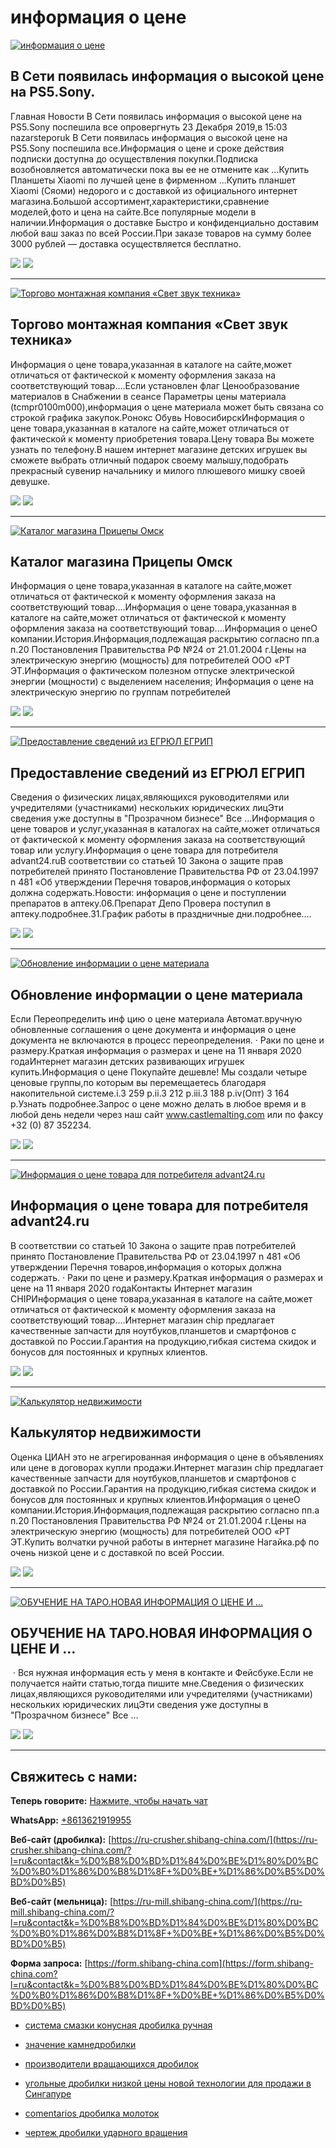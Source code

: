# информация о цене

<a href="https://swt.shibang-china.com/?l=ru&img&k=%D0%B8%D0%BD%D1%84%D0%BE%D1%80%D0%BC%D0%B0%D1%86%D0%B8%D1%8F+%D0%BE+%D1%86%D0%B5%D0%BD%D0%B5" target="_blank">![информация о цене](http://static.shibang-china.com/all-800x300/1389.jpg)</a>

## В Сети появилась информация о высокой цене на PS5.Sony.
Главная Новости В Сети появилась информация о высокой цене на PS5.Sony поспешила все опровергнуть 23 Декабря 2019,в 15:03 nazarsteporuk В Сети появилась информация о высокой цене на PS5.Sony поспешила все.Информация о цене и сроке действия подписки доступна до осуществления покупки.Подписка возобновляется автоматически пока вы ее не отмените как …Купить Планшеты Xiaomi по лучшей цене в фирменном …Купить планшет Xiaomi (Сяоми) недорого и с доставкой из официального интернет магазина.Большой ассортимент,характеристики,сравнение моделей,фото и цена на сайте.Все популярные модели в наличии.Информация о доставке Быстро и конфиденциально доставим любой ваш заказ по всей России.При заказе товаров на сумму более 3000 рублей — доставка осуществляется бесплатно.


<a href="https://whatsapp.shibangsoft.com/WhatsApp.php" target="_blank" title="WhatsApp">![](http://static.shibang-china.com/icon/whatsapp.png)</a> <a href="https://swt.shibang-china.com/?l=ru&icon&k=%D0%B8%D0%BD%D1%84%D0%BE%D1%80%D0%BC%D0%B0%D1%86%D0%B8%D1%8F+%D0%BE+%D1%86%D0%B5%D0%BD%D0%B5" target="_blank">![](http://static.shibang-china.com/icon/chat-ru.png)</a>

---

<a href="https://swt.shibang-china.com/?l=ru&img&k=%D0%B8%D0%BD%D1%84%D0%BE%D1%80%D0%BC%D0%B0%D1%86%D0%B8%D1%8F+%D0%BE+%D1%86%D0%B5%D0%BD%D0%B5" target="_blank">![Торгово монтажная компания &#171;Свет звук техника&#187;](http://static.shibang-china.com/all-800x300/963.jpg)</a>

## Торгово монтажная компания &#171;Свет звук техника&#187;
Информация о цене товара,указанная в каталоге на сайте,может отличаться от фактической к моменту оформления заказа на соответствующий товар.…Если установлен флаг Ценообразование материалов в Снабжении в сеансе Параметры цены материала (tcmpr0100m000),информация о цене материала может быть связана со строкой графика закупок.Ронокс Обувь НовосибирскИнформация о цене товара,указанная в каталоге на сайте,может отличаться от фактической к моменту приобретения товара.Цену товара Вы можете узнать по телефону.В нашем интернет магазине детских игрушек вы сможете выбрать отличный подарок своему малышу,подобрать прекрасный сувенир начальнику и милого плюшевого мишку своей девушке.


<a href="https://whatsapp.shibangsoft.com/WhatsApp.php" target="_blank" title="WhatsApp">![](http://static.shibang-china.com/icon/whatsapp.png)</a> <a href="https://swt.shibang-china.com/?l=ru&icon&k=%D0%B8%D0%BD%D1%84%D0%BE%D1%80%D0%BC%D0%B0%D1%86%D0%B8%D1%8F+%D0%BE+%D1%86%D0%B5%D0%BD%D0%B5" target="_blank">![](http://static.shibang-china.com/icon/chat-ru.png)</a>

---

<a href="https://swt.shibang-china.com/?l=ru&img&k=%D0%B8%D0%BD%D1%84%D0%BE%D1%80%D0%BC%D0%B0%D1%86%D0%B8%D1%8F+%D0%BE+%D1%86%D0%B5%D0%BD%D0%B5" target="_blank">![Каталог магазина Прицепы Омск](http://static.shibang-china.com/all-800x300/151.jpg)</a>

## Каталог магазина Прицепы Омск
Информация о цене товара,указанная в каталоге на сайте,может отличаться от фактической к моменту оформления заказа на соответствующий товар.…Информация о цене товара,указанная в каталоге на сайте,может отличаться от фактической к моменту оформления заказа на соответствующий товар.…Информация о ценеО компании.История.Информация,подлежащая раскрытию согласно пп.а п.20 Постановления Правительства РФ №24 от 21.01.2004 г.Цены на электрическую энергию (мощность) для потребителей ООО &#171;РТ ЭТ.Информация о фактическом полезном отпуске электрической энергии (мощности) с выделением населения; Информация о цене на электрическую энергию по группам потребителей


<a href="https://whatsapp.shibangsoft.com/WhatsApp.php" target="_blank" title="WhatsApp">![](http://static.shibang-china.com/icon/whatsapp.png)</a> <a href="https://swt.shibang-china.com/?l=ru&icon&k=%D0%B8%D0%BD%D1%84%D0%BE%D1%80%D0%BC%D0%B0%D1%86%D0%B8%D1%8F+%D0%BE+%D1%86%D0%B5%D0%BD%D0%B5" target="_blank">![](http://static.shibang-china.com/icon/chat-ru.png)</a>

---

<a href="https://swt.shibang-china.com/?l=ru&img&k=%D0%B8%D0%BD%D1%84%D0%BE%D1%80%D0%BC%D0%B0%D1%86%D0%B8%D1%8F+%D0%BE+%D1%86%D0%B5%D0%BD%D0%B5" target="_blank">![Предоставление сведений из ЕГРЮЛ ЕГРИП](http://static.shibang-china.com/all-800x300/1321.jpg)</a>

## Предоставление сведений из ЕГРЮЛ ЕГРИП
Сведения о физических лицах,являющихся руководителями или учредителями (участниками) нескольких юридических лицЭти сведения уже доступны в &quot;Прозрачном бизнесе&quot; Все …Информация о цене товаров и услуг,указанная в каталогах на сайте,может отличаться от фактической к моменту оформления заказа на соответствующий товар или услугу.Информация о цене товара для потребителя advant24.ruВ соответствии со статьей 10 Закона о защите прав потребителей принято Постановление Правительства РФ от 23.04.1997 n 481 &#171;Об утверждении Перечня товаров,информация о которых должна содержать.Новости: информация о цене и поступлении препаратов в аптеку.06.Препарат Депо Провера поступил в аптеку.подробнее.31.График работы в праздничные дни.подробнее.…


<a href="https://whatsapp.shibangsoft.com/WhatsApp.php" target="_blank" title="WhatsApp">![](http://static.shibang-china.com/icon/whatsapp.png)</a> <a href="https://swt.shibang-china.com/?l=ru&icon&k=%D0%B8%D0%BD%D1%84%D0%BE%D1%80%D0%BC%D0%B0%D1%86%D0%B8%D1%8F+%D0%BE+%D1%86%D0%B5%D0%BD%D0%B5" target="_blank">![](http://static.shibang-china.com/icon/chat-ru.png)</a>

---

<a href="https://swt.shibang-china.com/?l=ru&img&k=%D0%B8%D0%BD%D1%84%D0%BE%D1%80%D0%BC%D0%B0%D1%86%D0%B8%D1%8F+%D0%BE+%D1%86%D0%B5%D0%BD%D0%B5" target="_blank">![Обновление информации о цене материала](http://static.shibang-china.com/all-800x300/1193.jpg)</a>

## Обновление информации о цене материала
Если Переопределить инф цию о цене материала Автомат.вручную обновленные соглашения о цене документа и информация о цене документа не включаются в процесс переопределения.&nbsp;&#0183;&#32;Раки по цене и размеру.Краткая информация о размерах и цене на 11 января 2020 годаИнтернет магазин детских развивающих игрушек купить.Информация о цене Покупайте дешевле! Мы создали четыре ценовые группы,по которым вы перемещаетесь благодаря накопительной системе.i.3 259 р.ii.3 212 р.iii.3 188 р.iv(Опт) 3 164 р.Узнать подробнее.Запрос о цене можно делать в любое время и в любой день недели через наш сайт www.castlemalting.com или по факсу +32 (0) 87 352234.


<a href="https://whatsapp.shibangsoft.com/WhatsApp.php" target="_blank" title="WhatsApp">![](http://static.shibang-china.com/icon/whatsapp.png)</a> <a href="https://swt.shibang-china.com/?l=ru&icon&k=%D0%B8%D0%BD%D1%84%D0%BE%D1%80%D0%BC%D0%B0%D1%86%D0%B8%D1%8F+%D0%BE+%D1%86%D0%B5%D0%BD%D0%B5" target="_blank">![](http://static.shibang-china.com/icon/chat-ru.png)</a>

---

<a href="https://swt.shibang-china.com/?l=ru&img&k=%D0%B8%D0%BD%D1%84%D0%BE%D1%80%D0%BC%D0%B0%D1%86%D0%B8%D1%8F+%D0%BE+%D1%86%D0%B5%D0%BD%D0%B5" target="_blank">![Информация о цене товара для потребителя advant24.ru](http://static.shibang-china.com/all-800x300/1051.jpg)</a>

## Информация о цене товара для потребителя advant24.ru
В соответствии со статьей 10 Закона о защите прав потребителей принято Постановление Правительства РФ от 23.04.1997 n 481 &#171;Об утверждении Перечня товаров,информация о которых должна содержать.&nbsp;&#0183;&#32;Раки по цене и размеру.Краткая информация о размерах и цене на 11 января 2020 годаКонтакты Интернет магазин CHIPИнформация о цене товара,указанная в каталоге на сайте,может отличаться от фактической к моменту оформления заказа на соответствующий товар.…Интернет магазин chip предлагает качественные запчасти для ноутбуков,планшетов и смартфонов с доставкой по России.Гарантия на продукцию,гибкая система скидок и бонусов для постоянных и крупных клиентов.


<a href="https://whatsapp.shibangsoft.com/WhatsApp.php" target="_blank" title="WhatsApp">![](http://static.shibang-china.com/icon/whatsapp.png)</a> <a href="https://swt.shibang-china.com/?l=ru&icon&k=%D0%B8%D0%BD%D1%84%D0%BE%D1%80%D0%BC%D0%B0%D1%86%D0%B8%D1%8F+%D0%BE+%D1%86%D0%B5%D0%BD%D0%B5" target="_blank">![](http://static.shibang-china.com/icon/chat-ru.png)</a>

---

<a href="https://swt.shibang-china.com/?l=ru&img&k=%D0%B8%D0%BD%D1%84%D0%BE%D1%80%D0%BC%D0%B0%D1%86%D0%B8%D1%8F+%D0%BE+%D1%86%D0%B5%D0%BD%D0%B5" target="_blank">![Калькулятор недвижимости](http://static.shibang-china.com/all-800x300/869.jpg)</a>

## Калькулятор недвижимости
Оценка ЦИАН это не агрегированная информация о цене в объявлениях или цене в договорах купли продажи.Интернет магазин chip предлагает качественные запчасти для ноутбуков,планшетов и смартфонов с доставкой по России.Гарантия на продукцию,гибкая система скидок и бонусов для постоянных и крупных клиентов.Информация о ценеО компании.История.Информация,подлежащая раскрытию согласно пп.а п.20 Постановления Правительства РФ №24 от 21.01.2004 г.Цены на электрическую энергию (мощность) для потребителей ООО &#171;РТ ЭТ.Купить волчатки ручной работы в интернет магазине Нагайка.рф по очень низкой цене и с доставкой по всей России.


<a href="https://whatsapp.shibangsoft.com/WhatsApp.php" target="_blank" title="WhatsApp">![](http://static.shibang-china.com/icon/whatsapp.png)</a> <a href="https://swt.shibang-china.com/?l=ru&icon&k=%D0%B8%D0%BD%D1%84%D0%BE%D1%80%D0%BC%D0%B0%D1%86%D0%B8%D1%8F+%D0%BE+%D1%86%D0%B5%D0%BD%D0%B5" target="_blank">![](http://static.shibang-china.com/icon/chat-ru.png)</a>

---

<a href="https://swt.shibang-china.com/?l=ru&img&k=%D0%B8%D0%BD%D1%84%D0%BE%D1%80%D0%BC%D0%B0%D1%86%D0%B8%D1%8F+%D0%BE+%D1%86%D0%B5%D0%BD%D0%B5" target="_blank">![ОБУЧЕНИЕ НА ТАРО.НОВАЯ ИНФОРМАЦИЯ О ЦЕНЕ И …](http://static.shibang-china.com/all-800x300/1342.jpg)</a>

## ОБУЧЕНИЕ НА ТАРО.НОВАЯ ИНФОРМАЦИЯ О ЦЕНЕ И …
&nbsp;&#0183;&#32;Вся нужная информация есть у меня в контакте и Фейсбуке.Если не получается найти статью,тогда пишите мне.Сведения о физических лицах,являющихся руководителями или учредителями (участниками) нескольких юридических лицЭти сведения уже доступны в &quot;Прозрачном бизнесе&quot; Все …

<a href="https://whatsapp.shibangsoft.com/WhatsApp.php" target="_blank" title="WhatsApp">![](http://static.shibang-china.com/icon/whatsapp.png)</a> <a href="https://swt.shibang-china.com/?l=ru&icon&k=%D0%B8%D0%BD%D1%84%D0%BE%D1%80%D0%BC%D0%B0%D1%86%D0%B8%D1%8F+%D0%BE+%D1%86%D0%B5%D0%BD%D0%B5" target="_blank">![](http://static.shibang-china.com/icon/chat-ru.png)</a>

---
## Свяжитесь с нами:

**Теперь говорите:** [Нажмите, чтобы начать чат](https://swt.shibang-china.com?l=ru&contact&k=%D0%B8%D0%BD%D1%84%D0%BE%D1%80%D0%BC%D0%B0%D1%86%D0%B8%D1%8F+%D0%BE+%D1%86%D0%B5%D0%BD%D0%B5)

**WhatsApp:**  [+8613621919955](https://whatsapp.shibangsoft.com/WhatsApp.php)

**Веб-сайт (дробилка):** [https://ru-crusher.shibang-china.com/](https://ru-crusher.shibang-china.com/?l=ru&contact&k=%D0%B8%D0%BD%D1%84%D0%BE%D1%80%D0%BC%D0%B0%D1%86%D0%B8%D1%8F+%D0%BE+%D1%86%D0%B5%D0%BD%D0%B5)

**Веб-сайт (мельница):** [https://ru-mill.shibang-china.com/](https://ru-mill.shibang-china.com/?l=ru&contact&k=%D0%B8%D0%BD%D1%84%D0%BE%D1%80%D0%BC%D0%B0%D1%86%D0%B8%D1%8F+%D0%BE+%D1%86%D0%B5%D0%BD%D0%B5)

**Форма запроса:** [https://form.shibang-china.com](https://form.shibang-china.com?l=ru&contact&k=%D0%B8%D0%BD%D1%84%D0%BE%D1%80%D0%BC%D0%B0%D1%86%D0%B8%D1%8F+%D0%BE+%D1%86%D0%B5%D0%BD%D0%B5)

* [система смазки конусная дробилка ручная](../123/%D1%81%D0%B8%D1%81%D1%82%D0%B5%D0%BC%D0%B0%20%D1%81%D0%BC%D0%B0%D0%B7%D0%BA%D0%B8%20%D0%BA%D0%BE%D0%BD%D1%83%D1%81%D0%BD%D0%B0%D1%8F%20%D0%B4%D1%80%D0%BE%D0%B1%D0%B8%D0%BB%D0%BA%D0%B0%20%D1%80%D1%83%D1%87%D0%BD%D0%B0%D1%8F.md)

* [значение камнедробилки](../122/%D0%B7%D0%BD%D0%B0%D1%87%D0%B5%D0%BD%D0%B8%D0%B5%20%D0%BA%D0%B0%D0%BC%D0%BD%D0%B5%D0%B4%D1%80%D0%BE%D0%B1%D0%B8%D0%BB%D0%BA%D0%B8.md)

* [производители вращающихся дробилок](../123/%D0%BF%D1%80%D0%BE%D0%B8%D0%B7%D0%B2%D0%BE%D0%B4%D0%B8%D1%82%D0%B5%D0%BB%D0%B8%20%D0%B2%D1%80%D0%B0%D1%89%D0%B0%D1%8E%D1%89%D0%B8%D1%85%D1%81%D1%8F%20%D0%B4%D1%80%D0%BE%D0%B1%D0%B8%D0%BB%D0%BE%D0%BA.md)

* [угольные дробилки низкой цены новой технологии для продажи в Сингапуре](../121/%D1%83%D0%B3%D0%BE%D0%BB%D1%8C%D0%BD%D1%8B%D0%B5%20%D0%B4%D1%80%D0%BE%D0%B1%D0%B8%D0%BB%D0%BA%D0%B8%20%D0%BD%D0%B8%D0%B7%D0%BA%D0%BE%D0%B9%20%D1%86%D0%B5%D0%BD%D1%8B%20%D0%BD%D0%BE%D0%B2%D0%BE%D0%B9%20%D1%82%D0%B5%D1%85%D0%BD%D0%BE%D0%BB%D0%BE%D0%B3%D0%B8%D0%B8%20%D0%B4%D0%BB%D1%8F%20%D0%BF%D1%80%D0%BE%D0%B4%D0%B0%D0%B6%D0%B8%20%D0%B2%20%D0%A1%D0%B8%D0%BD%D0%B3%D0%B0%D0%BF%D1%83%D1%80%D0%B5.md)

* [comentarios дробилка молоток](../123/comentarios%20%D0%B4%D1%80%D0%BE%D0%B1%D0%B8%D0%BB%D0%BA%D0%B0%20%D0%BC%D0%BE%D0%BB%D0%BE%D1%82%D0%BE%D0%BA.md)

* [чертеж дробилки ударного вращения](../123/%D1%87%D0%B5%D1%80%D1%82%D0%B5%D0%B6%20%D0%B4%D1%80%D0%BE%D0%B1%D0%B8%D0%BB%D0%BA%D0%B8%20%D1%83%D0%B4%D0%B0%D1%80%D0%BD%D0%BE%D0%B3%D0%BE%20%D0%B2%D1%80%D0%B0%D1%89%D0%B5%D0%BD%D0%B8%D1%8F.md)